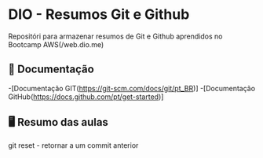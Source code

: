 
# DIO - Resumos Git e Github

Repositóri para armazenar resumos de Git e Github 
aprendidos no Bootcamp AWS(/web.dio.me)

## 📝 Documentação

-[Documentação GIT(https://git-scm.com/docs/git/pt_BR)]
-[Documentação GitHub(https://docs.github.com/pt/get-started)]

## 🖥 Resumo das aulas 

git reset - retornar a um commit anterior 